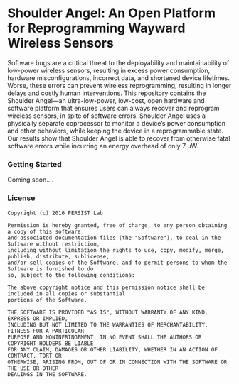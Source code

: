 # Shoulder Angel: An Open Platform for Reprogramming Wayward Wireless Sensors

Software bugs are a critical threat to the deployability and maintainability of low-power wireless sensors, resulting in excess power consumption, hardware misconfigurations, incorrect data, and shortened device lifetimes. Worse, these errors can prevent wireless reprogramming, resulting in longer delays and costly human interventions. This repository contains the  Shoulder Angel—an ultra-low-power, low-cost, open hardware and software platform that ensures users can always recover and reprogram wireless sensors, in spite of software errors. Shoulder Angel uses a physically separate coprocessor to monitor a device’s power consumption and other behaviors, while keeping the device in a reprogrammable state. Our results show that Shoulder Angel is able to recover from otherwise fatal software errors while incurring an energy overhead of only 7 μW.

### Getting Started
Coming soon....

### License

```
Copyright (c) 2016 PERSIST Lab

Permission is hereby granted, free of charge, to any person obtaining a copy of this software 
and associated documentation files (the "Software"), to deal in the Software without restriction, 
including without limitation the rights to use, copy, modify, merge, publish, distribute, sublicense,
and/or sell copies of the Software, and to permit persons to whom the Software is furnished to do 
so, subject to the following conditions:

The above copyright notice and this permission notice shall be included in all copies or substantial
portions of the Software.

THE SOFTWARE IS PROVIDED "AS IS", WITHOUT WARRANTY OF ANY KIND, EXPRESS OR IMPLIED, 
INCLUDING BUT NOT LIMITED TO THE WARRANTIES OF MERCHANTABILITY, FITNESS FOR A PARTICULAR
PURPOSE AND NONINFRINGEMENT. IN NO EVENT SHALL THE AUTHORS OR COPYRIGHT HOLDERS BE LIABLE
FOR ANY CLAIM, DAMAGES OR OTHER LIABILITY, WHETHER IN AN ACTION OF CONTRACT, TORT OR 
OTHERWISE, ARISING FROM, OUT OF OR IN CONNECTION WITH THE SOFTWARE OR THE USE OR OTHER 
DEALINGS IN THE SOFTWARE.
```
